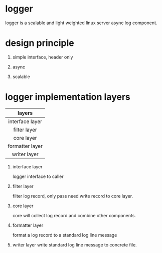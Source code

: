 # logger
logger is a scalable and light weighted linux server async log component.

# design principle
1. simple interface, header only

2. async

3. scalable

# logger implementation layers

| layers          |
|:---------------:|
| interface layer |
| filter layer    |
| core layer      |
| formatter layer |
| writer layer    |

1. interface layer

    logger interface to caller

2. filter layer

    filter log record, only pass need write record to core layer.

3. core layer

    core will collect log record and combine other components.

4. formatter layer

    format a log record to a standard log line message

5. writer layer
    write standard log line message to concrete file.
